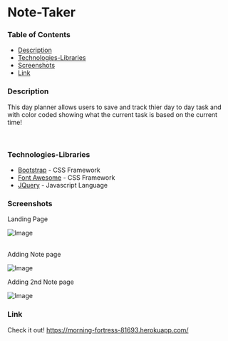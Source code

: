 # Note-Taker


### Table of Contents
- [Description](#Description)
- [Technologies-Libraries](#Technologies-Libraries)
- [Screenshots](#Screenshots)
- [Link](#Link)
​
### Description
This day planner allows users to save and track thier day to day task and with color coded showing what the current task is based on the current time!

​
### Technologies-Libraries
- [Bootstrap](https:https://getbootstrap.com/) - CSS Framework
- [Font Awesome](https://fontawesome.com/) - CSS Framework
- [JQuery](https://https://jquery.com/) - Javascript Language
​
### Screenshots

Landing Page

![Image](assets/images/phone_landing.jpg)    
​

Adding Note page

![Image](assets/images/c2c-landing.jpg)
​

Adding 2nd Note page

![Image](assets/images/c2c-results.jpg)
​
### Link
Check it out!
 https://morning-fortress-81693.herokuapp.com/
